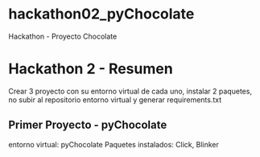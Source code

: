 # hackathon02_pyChocolate
Hackathon - Proyecto Chocolate

# Hackathon 2 - Resumen

Crear 3 proyecto con su entorno virtual de cada uno, instalar 2 paquetes, no subir al repositorio entorno virtual y generar requirements.txt

## Primer Proyecto - pyChocolate

entorno virtual: pyChocolate
Paquetes instalados: Click, Blinker
